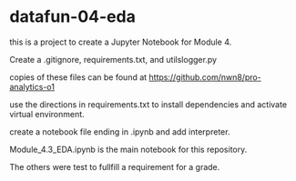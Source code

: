 # datafun-04-eda
this is a project to create a Jupyter Notebook for Module 4.


Create a .gitignore, requirements.txt, and utilslogger.py

copies of these files can be found at https://github.com/nwn8/pro-analytics-o1

use the directions in requirements.txt to install dependencies and activate virtual environment.

create a notebook file ending in .ipynb and add interpreter.

Module_4.3_EDA.ipynb is the main notebook for this repository.  

The others were test to fullfill a requirement for a grade.

